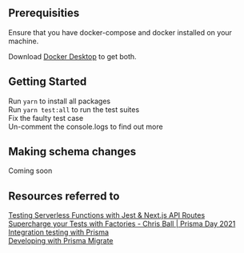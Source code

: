 ## Prerequisities
Ensure that you have docker-compose and docker installed on your machine.

Download [Docker Desktop](https://www.docker.com/products/docker-desktop/) to get both.

## Getting Started
Run `yarn` to install all packages  
Run `yarn test:all` to run the test suites  
Fix the faulty test case  
Un-comment the console.logs to find out more  

## Making schema changes
Coming soon

## Resources referred to
[Testing Serverless Functions with Jest & Next.js API Routes](https://www.youtube.com/watch?v=2HFEFz7LWdE)  
[Supercharge your Tests with Factories - Chris Ball | Prisma Day 2021](https://www.youtube.com/watch?v=a5S5thDd7Xg)  
[Integration testing with Prisma](https://www.prisma.io/docs/guides/testing/integration-testing?query=&page=1)  
[Developing with Prisma Migrate](https://www.prisma.io/docs/guides/database/developing-with-prisma-migrate)  

